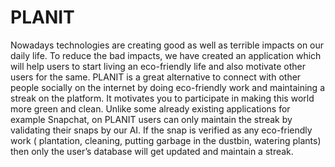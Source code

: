 # PLANIT
Nowadays technologies are creating good as well as terrible impacts on our daily life. To reduce the bad impacts, we have created an application which will help users to start living an eco-friendly life and also motivate other users for the same.
PLANIT is a great alternative to connect with other people socially on the internet by doing
eco-friendly work and maintaining a streak on the platform. It motivates you to participate in
making this world more green and clean.
Unlike some already existing applications for example Snapchat, on PLANIT users can only
maintain the streak by validating their snaps by our AI. If the snap is verified as any eco-friendly
work ( plantation, cleaning, putting garbage in the dustbin, watering plants) then only the user’s database will get updated and maintain a streak.

